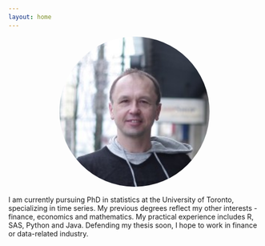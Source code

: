 ```yaml
---
layout: home
---
```


<p style="text-align:center;"><img src="/assets/images/self.jpg"
 alt="" height="auto" width="300" style="border-radius:50%"></p>

I am currently pursuing PhD in statistics at the University of Toronto,
specializing in time series.
My previous degrees reflect my other interests - finance, economics and
mathematics. My practical experience includes R, SAS, Python and Java.
Defending my thesis soon, I hope to work in finance or data-related industry. 

